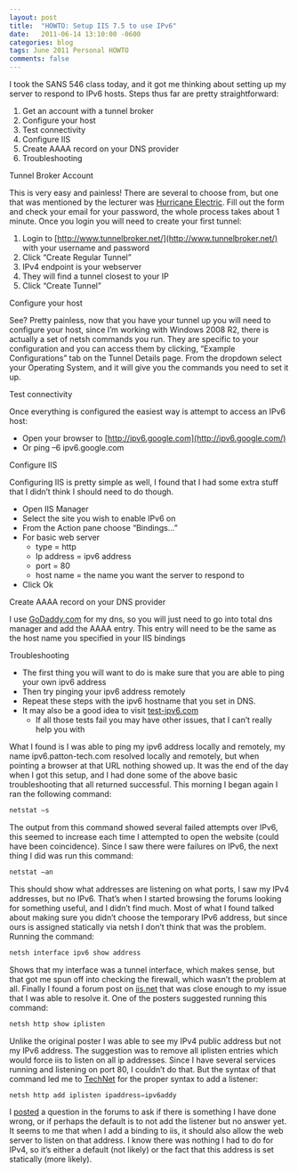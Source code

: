 ```yaml
---
layout: post
title:  "HOWTO: Setup IIS 7.5 to use IPv6"
date:   2011-06-14 13:10:00 -0600
categories: blog
tags: June 2011 Personal HOWTO
comments: false
---
```

I took the SANS 546 class today, and it got me thinking about setting up my server to respond to IPv6 hosts. Steps thus far are pretty straightforward:

1. Get an account with a tunnel broker
2. Configure your host
3. Test connectivity
4. Configure IIS
5. Create AAAA record on your DNS provider
6. Troubleshooting

Tunnel Broker Account

This is very easy and painless! There are several to choose from, but one that was mentioned by the lecturer was [Hurricane Electric](http://www.tunnelbroker.net/). Fill out the form and check your email for your password, the whole process takes about 1 minute. Once you login you will need to create your first tunnel:

1. Login to [http://www.tunnelbroker.net/](http://www.tunnelbroker.net/) with your username and password
2. Click “Create Regular Tunnel”
3. IPv4 endpoint is your webserver
4. They will find a tunnel closest to your IP
5. Click “Create Tunnel”

Configure your host

See? Pretty painless, now that you have your tunnel up you will need to configure your host, since I’m working with Windows 2008 R2, there is actually a set of netsh commands you run. They are specific to your configuration and you can access them by clicking, “Example Configurations” tab on the Tunnel Details page. From the dropdown select your Operating System, and it will give you the commands you need to set it up.

Test connectivity

Once everything is configured the easiest way is attempt to access an IPv6 host:

* Open your browser to [http://ipv6.google.com](http://ipv6.google.com/)
* Or ping –6 ipv6.google.com

Configure IIS

Configuring IIS is pretty simple as well, I found that I had some extra stuff that I didn’t think I should need to do though.

* Open IIS Manager
* Select the site you wish to enable IPv6 on
* From the Action pane choose “Bindings…”
* For basic web server
  * type = http
  * Ip address = ipv6 address
  * port = 80
  * host name = the name you want the server to respond to
* Click Ok

Create AAAA record on your DNS provider

I use [GoDaddy.com](http://www.godaddy.com/) for my dns, so you will just need to go into total dns manager and add the AAAA entry. This entry will need to be the same as the host name you specified in your IIS bindings

Troubleshooting

* The first thing you will want to do is make sure that you are able to ping your own ipv6 address
* Then try pinging your ipv6 address remotely
* Repeat these steps with the ipv6 hostname that you set in DNS.
* It may also be a good idea to visit [test-ipv6.com](http://test-ipv6.com/)
  * If all those tests fail you may have other issues, that I can’t really help you with

What I found is I was able to ping my ipv6 address locally and remotely, my name ipv6.patton-tech.com resolved locally and remotely, but when pointing a browser at that URL nothing showed up. It was the end of the day when I got this setup, and I had done some of the above basic troubleshooting that all returned successful. This morning I began again I ran the following command:

``` powershell
netstat –s
```

The output from this command showed several failed attempts over IPv6, this seemed to increase each time I attempted to open the website (could have been coincidence). Since I saw there were failures on IPv6, the next thing I did was run this command:

``` powershell
netstat –an
```

This should show what addresses are listening on what ports, I saw my IPv4 addresses, but no IPv6. That’s when I started browsing the forums looking for something useful, and I didn’t find much. Most of what I found talked about making sure you didn’t choose the temporary IPv6 address, but since ours is assigned statically via netsh I don’t think that was the problem. Running the command:

``` powershell
netsh interface ipv6 show address
```

Shows that my interface was a tunnel interface, which makes sense, but that got me spun off into checking the firewall, which wasn’t the problem at all. Finally I found a forum post on [iis.net](http://forums.iis.net/p/1177556/1979678.aspx) that was close enough to my issue that I was able to resolve it. One of the posters suggested running this command:

``` powershell
netsh http show iplisten
```

Unlike the original poster I was able to see my IPv4 public address but not my IPv6 address. The suggestion was to remove all iplisten entries which would force iis to listen on all ip addresses. Since I have several services running and listening on port 80, I couldn’t do that. But the syntax of that command led me to [TechNet](http://technet.microsoft.com/en-us/library/cc725882(WS.10).aspx#BKMK_1) for the proper syntax to add a listener:

``` powershell
netsh http add iplisten ipaddress=ipv6addy
```

I [posted](http://forums.iis.net/p/1179286/1986464.aspx#1986464) a question in the forums to ask if there is something I have done wrong, or if perhaps the default is to not add the listener but no answer yet. It seems to me that when I add a binding to iis, it should also allow the web server to listen on that address. I know there was nothing I had to do for IPv4, so it’s either a default (not likely) or the fact that this address is set statically (more likely).
